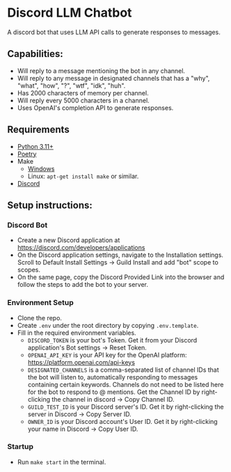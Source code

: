 # Discord LLM Chatbot

A discord bot that uses LLM API calls to generate responses to messages.

## Capabilities:

* Will reply to a message mentioning the bot in any channel.
* Will reply to any message in designated channels that has a "why", "what", "how", "?", "wtf", "idk", "huh".
* Has 2000 characters of memory per channel.
* Will reply every 5000 characters in a channel.
* Uses OpenAI's completion API to generate responses.

## Requirements
* [Python 3.11+](https://www.python.org/downloads/)
* [Poetry](https://python-poetry.org/docs/)
* Make
    * [Windows](https://gnuwin32.sourceforge.net/packages/make.htm)
    * Linux: `apt-get install make` or similar.
* [Discord](https://discord.com/download)

## Setup instructions:

### Discord Bot
* Create a new Discord application at https://discord.com/developers/applications
* On the Discord application settings, navigate to the Installation settings. Scroll to Default Install Settings -> Guild Install and add "bot" scope to scopes.
* On the same page, copy the Discord Provided Link into the browser and follow the steps to add the bot to your server.

### Environment Setup
* Clone the repo.
* Create `.env` under the root directory by copying `.env.template`.
* Fill in the required environment variables.
    * `DISCORD_TOKEN` is your bot's Token. Get it from your Discord application's Bot settings -> Reset Token.
    * `OPENAI_API_KEY` is your API key for the OpenAI platform: https://platform.openai.com/api-keys
    * `DESIGNATED_CHANNELS` is a comma-separated list of channel IDs that the bot will listen to, automatically responding to messages containing certain keywords. Channels do not need to be listed here for the bot to respond to @ mentions. Get the Channel ID by right-clicking the channel in discord -> Copy Channel ID.
    * `GUILD_TEST_ID` is your Discord server's ID. Get it by right-clicking the server in Discord -> Copy Server ID.
    * `OWNER_ID` is your Discord account's User ID. Get it by right-clicking your name in Discord -> Copy User ID.

### Startup
* Run `make start` in the terminal.
